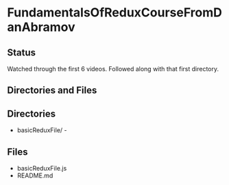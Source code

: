 # FundamentalsOfReduxCourseFromDanAbramov

## Status

Watched through the first 6 videos.
Followed along with that first directory.

## Directories and Files
## Directories
* basicReduxFile/ - 
## Files
* basicReduxFile.js
* README.md